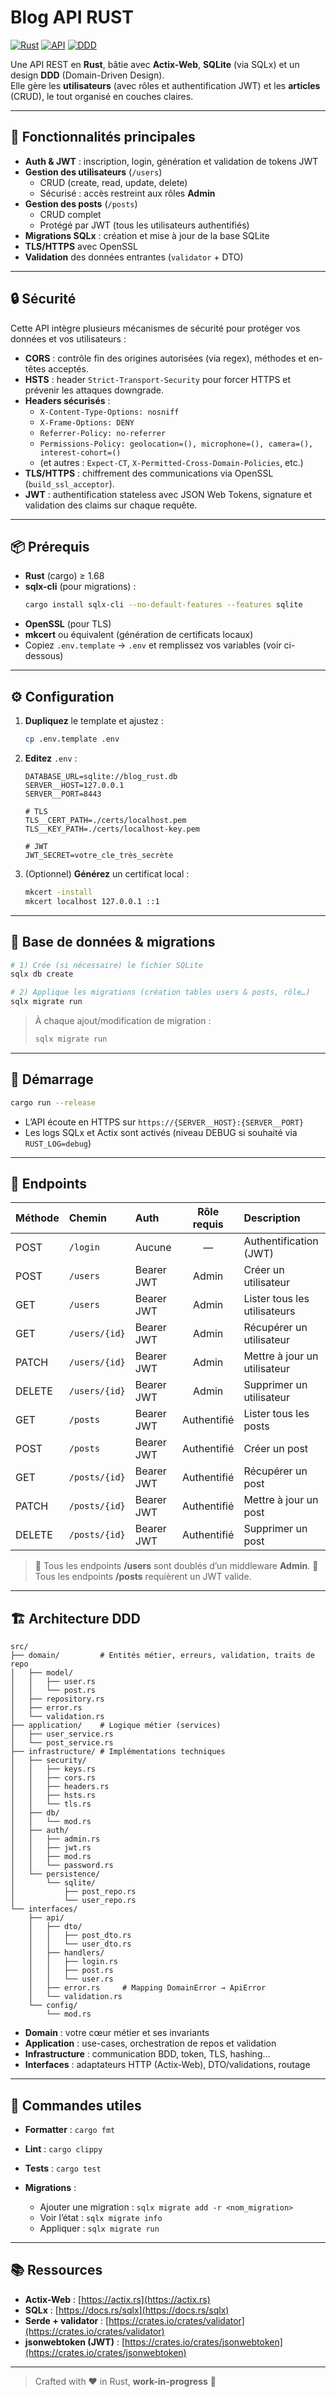 # Blog API RUST

[![Rust](https://img.shields.io/badge/language-Rust-000000?logo=rust)](https://www.rust-lang.org/) [![API](https://img.shields.io/badge/API-REST-blue?logo=rest)](https://en.wikipedia.org/wiki/Representational_state_transfer) [![DDD](https://img.shields.io/badge/architecture-DDD-green)](https://en.wikipedia.org/wiki/Domain-driven_design)

Une API REST en **Rust**, bâtie avec **Actix-Web**, **SQLite** (via SQLx) et un design **DDD** (Domain-Driven Design).  
Elle gère les **utilisateurs** (avec rôles et authentification JWT) et les **articles** (CRUD), le tout organisé en couches claires.

---

## 🚀 Fonctionnalités principales

-   **Auth & JWT** : inscription, login, génération et validation de tokens JWT
-   **Gestion des utilisateurs** (`/users`)
    -   CRUD (create, read, update, delete)
    -   Sécurisé : accès restreint aux rôles **Admin**
-   **Gestion des posts** (`/posts`)
    -   CRUD complet
    -   Protégé par JWT (tous les utilisateurs authentifiés)
-   **Migrations SQLx** : création et mise à jour de la base SQLite
-   **TLS/HTTPS** avec OpenSSL
-   **Validation** des données entrantes (`validator` + DTO)

---

## 🔒 Sécurité

Cette API intègre plusieurs mécanismes de sécurité pour protéger vos données et vos utilisateurs :

-   **CORS** : contrôle fin des origines autorisées (via regex), méthodes et en-têtes acceptés.
-   **HSTS** : header `Strict-Transport-Security` pour forcer HTTPS et prévenir les attaques downgrade.
-   **Headers sécurisés** :
    -   `X-Content-Type-Options: nosniff`
    -   `X-Frame-Options: DENY`
    -   `Referrer-Policy: no-referrer`
    -   `Permissions-Policy: geolocation=(), microphone=(), camera=(), interest-cohort=()`
    -   (et autres : `Expect-CT`, `X-Permitted-Cross-Domain-Policies`, etc.)
-   **TLS/HTTPS** : chiffrement des communications via OpenSSL (`build_ssl_acceptor`).
-   **JWT** : authentification stateless avec JSON Web Tokens, signature et validation des claims sur chaque requête.

---

## 📦 Prérequis

-   **Rust** (cargo) ≥ 1.68
-   **sqlx-cli** (pour migrations) :
    ```bash
    cargo install sqlx-cli --no-default-features --features sqlite
    ```

*   **OpenSSL** (pour TLS)
*   **mkcert** ou équivalent (génération de certificats locaux)
*   Copiez `.env.template` → `.env` et remplissez vos variables (voir ci-dessous)

---

## ⚙️ Configuration

1. **Dupliquez** le template et ajustez :

    ```bash
    cp .env.template .env
    ```

2. **Editez** `.env` :

    ```dotenv
    DATABASE_URL=sqlite://blog_rust.db
    SERVER__HOST=127.0.0.1
    SERVER__PORT=8443

    # TLS
    TLS__CERT_PATH=./certs/localhost.pem
    TLS__KEY_PATH=./certs/localhost-key.pem

    # JWT
    JWT_SECRET=votre_cle_très_secrète
    ```

3. (Optionnel) **Générez** un certificat local :

    ```bash
    mkcert -install
    mkcert localhost 127.0.0.1 ::1
    ```

---

## 💾 Base de données & migrations

```bash
# 1) Crée (si nécessaire) le fichier SQLite
sqlx db create

# 2) Applique les migrations (création tables users & posts, rôle…)
sqlx migrate run
```

> À chaque ajout/modification de migration :
>
> ```bash
> sqlx migrate run
> ```

---

## 🏃 Démarrage

```bash
cargo run --release
```

-   L’API écoute en HTTPS sur `https://{SERVER__HOST}:{SERVER__PORT}`
-   Les logs SQLx et Actix sont activés (niveau DEBUG si souhaité via `RUST_LOG=debug`)

---

## 🔗 Endpoints

| Méthode | Chemin        | Auth       | Rôle requis | Description                  |
| :------ | :------------ | :--------- | :---------: | :--------------------------- |
| POST    | `/login`      | Aucune     |      —      | Authentification (JWT)       |
| POST    | `/users`      | Bearer JWT |    Admin    | Créer un utilisateur         |
| GET     | `/users`      | Bearer JWT |    Admin    | Lister tous les utilisateurs |
| GET     | `/users/{id}` | Bearer JWT |    Admin    | Récupérer un utilisateur     |
| PATCH   | `/users/{id}` | Bearer JWT |    Admin    | Mettre à jour un utilisateur |
| DELETE  | `/users/{id}` | Bearer JWT |    Admin    | Supprimer un utilisateur     |
| GET     | `/posts`      | Bearer JWT | Authentifié | Lister tous les posts        |
| POST    | `/posts`      | Bearer JWT | Authentifié | Créer un post                |
| GET     | `/posts/{id}` | Bearer JWT | Authentifié | Récupérer un post            |
| PATCH   | `/posts/{id}` | Bearer JWT | Authentifié | Mettre à jour un post        |
| DELETE  | `/posts/{id}` | Bearer JWT | Authentifié | Supprimer un post            |

> 📘 Tous les endpoints **/users** sont doublés d’un middleware **Admin**.
> 📘 Tous les endpoints **/posts** requièrent un JWT valide.

---

## 🏗️ Architecture DDD

```
src/
├── domain/         # Entités métier, erreurs, validation, traits de repo
│   ├── model/
│   │   ├── user.rs
│   │   └── post.rs
│   ├── repository.rs
│   ├── error.rs
│   └── validation.rs
├── application/    # Logique métier (services)
│   ├── user_service.rs
│   └── post_service.rs
├── infrastructure/ # Implémentations techniques
│   ├── security/
│   │   ├── keys.rs
│   │   ├── cors.rs
│   │   ├── headers.rs
│   │   ├── hsts.rs
│   │   └── tls.rs
│   ├── db/
│   │   └── mod.rs
│   ├── auth/
│   │   ├── admin.rs
│   │   ├── jwt.rs
│   │   ├── mod.rs
│   │   └── password.rs
│   └── persistence/
│       └── sqlite/
│           ├── post_repo.rs
│           └── user_repo.rs
└── interfaces/
    ├── api/
    │   ├── dto/
    │   │   ├── post_dto.rs
    │   │   └── user_dto.rs
    │   ├── handlers/
    │   │   ├── login.rs
    │   │   ├── post.rs
    │   │   └── user.rs
    │   ├── error.rs     # Mapping DomainError → ApiError
    │   └── validation.rs
    └── config/
        └── mod.rs
```

-   **Domain** : votre cœur métier et ses invariants
-   **Application** : use-cases, orchestration de repos et validation
-   **Infrastructure** : communication BDD, token, TLS, hashing…
-   **Interfaces** : adaptateurs HTTP (Actix-Web), DTO/validations, routage

---

## 🔧 Commandes utiles

-   **Formatter** : `cargo fmt`
-   **Lint** : `cargo clippy`
-   **Tests** : `cargo test`
-   **Migrations** :

    -   Ajouter une migration : `sqlx migrate add -r <nom_migration>`
    -   Voir l’état : `sqlx migrate info`
    -   Appliquer : `sqlx migrate run`

---

## 📚 Ressources

-   **Actix-Web** : [https://actix.rs](https://actix.rs)
-   **SQLx** : [https://docs.rs/sqlx](https://docs.rs/sqlx)
-   **Serde + validator** : [https://crates.io/crates/validator](https://crates.io/crates/validator)
-   **jsonwebtoken (JWT)** : [https://crates.io/crates/jsonwebtoken](https://crates.io/crates/jsonwebtoken)

---

> Crafted with ❤️ in Rust, **work-in-progress** 🚧
